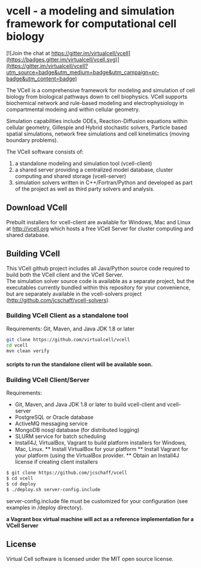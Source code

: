 # vcell - a modeling and simulation framework for computational cell biology

[![Join the chat at https://gitter.im/virtualcell/vcell](https://badges.gitter.im/virtualcell/vcell.svg)](https://gitter.im/virtualcell/vcell?utm_source=badge&utm_medium=badge&utm_campaign=pr-badge&utm_content=badge)

The VCell is a comprehensive framework for modeling and simulation of cell biology from biological pathways down to 
cell biophysics. VCell supports biochemical network and rule-based modeling and electrophysiology in compartmental 
modeing and within cellular geometry.  

Simulation capabilities include ODEs, Reaction-Diffusion equations within 
cellular geometry, Gillespie and Hybrid stochastic solvers, Particle based spatial simulations, network free simulations
and cell kinetimatics (moving boundary problems).  

The VCell software consists of:
1) a standalone modeling and simulation tool (vcell-client)
2) a shared server providing a centralized model database, cluster computing and shared storage (vcell-server)
3) simulation solvers written in C++/Fortran/Python and developed as part of the project as well as third party solvers and analysis. 

## Download VCell
Prebuilt installers for vcell-client are available for Windows, Mac and Linux at http://vcell.org which hosts a free VCell Server 
for cluster computing and shared database.

## Building VCell
This VCell github project includes all Java/Python source code required to build both the VCell client and the VCell Server.  
The simulation solver source code is available as a separate project, but the executables currently bundled within this repository for 
your convenience, but are separately available in the vcell-solvers project (http://github.com/jcschaff/vcell-solvers).

### Building VCell Client as a standalone tool
Requirements:  Git, Maven, and Java JDK 1.8 or later

```bash
git clone https://github.com/virtualcell/vcell
cd vcell
mvn clean verify
```

#### scripts to run the standalone client will be available soon. ####

### Building VCell Client/Server
Requirements:
  * Git, Maven, and Java JDK 1.8 or later to build vcell-client and vcell-server
  * PostgreSQL or Oracle database
  * ActiveMQ messaging service
  * MongoDB nosql database (for distributed logging)
  * SLURM service for batch scheduling
  * Install4J, VirtualBox, Vagrant to build platform installers for Windows, Mac, Linux.
  ** Install VirtualBox for your platform
  ** Install Vagrant for your platform (using the VirtualBox provider.
  ** Obtain an Install4J license if creating client installers

```bash
$ git clone https://github.com/jcschaff/vcell
$ cd vcell
$ cd deploy
$ ./deploy.sh server-config.include
```

server-config.include file must be customized for your configuration (see examples in /deploy directory).  

**a Vagrant box virtual machine will act as a reference implementation for a VCell Server**

## License
Virtual Cell software is licensed under the MIT open source license.
